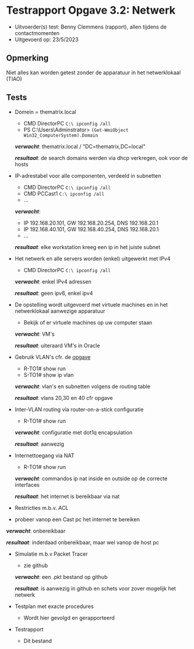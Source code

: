 # Testrapport Opgave 3.2: Netwerk

* Uitvoerder(s) test: Benny Clemmens (rapport), allen tijdens de contactmomenten
* Uitgevoerd op: 23/5/2023

## Opmerking
Niet alles kan worden getest zonder de apparatuur in het netwerklokaal (TIAO)

## Tests

* Domein = thematrix.local
  * CMD DirectorPC ```C:\ ipconfig /all```
  * PS C:\Users\Adminstrator> ``` (Get-WmiObject Win32_ComputerSystem).Domain ```

  ***verwacht***:  thematrix.local / "DC=thematrix,DC=local"

  ***resultaat***: de search domains werden via dhcp verkregen, ook voor de hosts

* IP-adrestabel voor alle componenten, verdeeld in subnetten
  * CMD DirectorPC ```C:\ ipconfig /all```
  * CMD PCCast1 ```C:\ ipconfig /all```
  * ...

  ***verwacht***:  
    * IP 192.168.20.101, GW 192.168.20.254, DNS 192.168.20.1
    * IP 192.168.40.101, GW 192.168.40.254, DNS 192.168.20.1 
    * ...

  ***resultaat***: elke workstation kreeg een ip in het juiste subnet

* Het netwerk en alle servers worden (enkel) uitgewerkt met IPv4
  * CMD DirectorPC ```C:\ ipconfig /all```

  ***verwacht***: enkel IPv4 adressen

  ***resultaat***: geen ipv6, enkel ipv4


* De opstelling wordt uitgevoerd met virtuele machines en in het netwerklokaal aanwezige apparatuur
  * Bekijk of er virtuele machines op uw computer staan

  ***verwacht***: VM's

  ***resultaat***: uiteraard VM's in Oracle


* Gebruik VLAN's cfr. de [opgave](netwerk_opgave.md)
  * R-TO1# show run
  * S-TO1# show ip vlan

  ***verwacht***: vlan's en subnetten volgens de routing table

  ***resultaat***: vlans 20,30 en 40 cfr opgave


* Inter-VLAN routing via router-on-a-stick configuratie
  * R-TO1# show run

  ***verwacht***: configuratie met dot1q encapsulation

  ***resultaat***: aanwezig

* Internettoegang via NAT
  * R-TO1# show run

  ***verwacht***: commandos ip nat inside en outside op de correcte interfaces

  ***resultaat***: het internet is bereikbaar via nat

* Restricties m.b.v. ACL
 * probeer vanop een Cast pc het internet te bereiken

  ***verwacht***: onbereikbaar

  ***resultaat***: inderdaad onbereikbaar, maar wel vanop de host pc


* Simulatie m.b.v Packet Tracer
  * zie github

  ***verwacht***: een .pkt bestand op github

  ***resultaat***: is aanwezig in github en schets voor zover mogelijk het netwerk


* Testplan met exacte procedures
  * Wordt hier gevolgd en gerapporteerd


* Testrapport
  * Dit bestand
